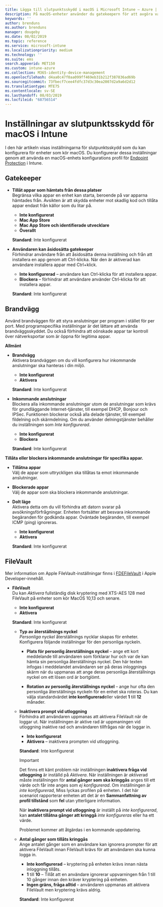 ```yaml
---
title: Lägga till slutpunktsskydd i macOS i Microsoft Intune – Azure | Microsoft Docs
description: På macOS-enheter använder du gatekeepern för att avgöra var appar kan installeras, inklusive Mac App Store. Genom att aktivera eller konfigurera en brandvägg kan man också tillåta eller blockera specifika appar, använda Stealthläge och även blockera vissa typer av inkommande anslutningar med Microsoft Intune.
keywords: ''
author: brenduns
ms.author: brenduns
manager: dougeby
ms.date: 08/02/2019
ms.topic: reference
ms.service: microsoft-intune
ms.localizationpriority: medium
ms.technology: ''
ms.suite: ems
search.appverid: MET150
ms.custom: intune-azure
ms.collection: M365-identity-device-management
ms.openlocfilehash: d4aa0c47f0aa099ff469eb31b212f387836ad69b
ms.sourcegitcommit: 73fbecf7cee4fdfc37d3c30ea2007d2a9a6d2d12
ms.translationtype: MTE75
ms.contentlocale: sv-SE
ms.lasthandoff: 08/03/2019
ms.locfileid: "68756514"
---
```

# <a name="macos-endpoint-protection-settings-in-intune"></a>Inställningar av slutpunktsskydd för macOS i Intune  

I den här artikeln visas inställningarna för slutpunktsskydd som du kan konfigurera för enheter som kör macOS. Du konfigurerar dessa inställningar genom att använda en macOS-enhets konfigurations profil för [Endpoint Protection](endpoint-protection-configure.md) i Intune.  

## <a name="gatekeeper"></a>Gatekeeper  

- **Tillåt appar som hämtats från dessa platser**  
  Begränsa vilka appar en enhet kan starta, beroende på var apparna hämtades från. Avsikten är att skydda enheter mot skadlig kod och tillåta appar endast från källor som du litar på.  

  - **Inte konfigurerat**  
  - **Mac App Store**  
  - **Mac App Store och identifierade utvecklare**  
  - **Överallt**  

  **Standard**: Inte konfigurerat  

- **Användaren kan åsidosätta gatekeeper**  
  Förhindrar användare från att åsidosätta denna inställning och från att installera en app genom att Ctrl-klicka. När den är aktiverad kan användare installera appar med Ctrl+klick.  
 
  - **Inte konfigurerad** – användare kan Ctrl-klicka för att installera appar.  
  - **Blockera** – förhindrar att användare använder Ctrl-klicka för att installera appar.  

  **Standard**: Inte konfigurerat  

## <a name="firewall"></a>Brandvägg  

Använd brandväggen för att styra anslutningar per program i stället för per port. Med programspecifika inställningar är det lättare att använda brandväggsskyddet. Du också förhindra att oönskade appar tar kontroll över nätverksportar som är öppna för legitima appar.  

**Allmänt**
- **Brandvägg**  
  Aktivera brandväggen om du vill konfigurera hur inkommande anslutningar ska hanteras i din miljö.  
  - **Inte konfigurerat**  
  - **Aktivera**  

  **Standard**: Inte konfigurerat  

- **Inkommande anslutningar**  
  Blockera alla inkommande anslutningar utom de anslutningar som krävs för grundläggande Internet-tjänster, till exempel DHCP, Bonjour och IPSec. Funktionen blockerar också alla delade tjänster, till exempel fildelning och skärmdelning. Om du använder delningstjänster behåller du inställningen som *Inte konfigurerad*.  
  - **Inte konfigurerat**  
  - **Blockera**  

  **Standard**: Inte konfigurerat  

**Tillåta eller blockera inkommande anslutningar för specifika appar.**  

  - **Tillåtna appar**  
    Välj de appar som uttryckligen ska tillåtas ta emot inkommande anslutningar.  

  - **Blockerade appar**  
    Välj de appar som ska blockera inkommande anslutningar.  

  - **Dolt läge**  
    Aktivera detta om du vill förhindra att datorn svarar på avsökningsförfrågningar. Enheten fortsätter att besvara inkommande begäranden för godkända appar. Oväntade begäranden, till exempel ICMP (ping) ignoreras.  
    - **Inte konfigurerat**  
    - **Aktivera**  

    **Standard**: Inte konfigurerat  

## <a name="filevault"></a>FileVault  
Mer information om Apple FileVault-inställningar finns i [FDEFileVault](https://developer.apple.com/documentation/devicemanagement/fdefilevault) i Apple Developer-innehåll. 

- **FileVault**  
  Du kan *Aktivera* fullständig disk kryptering med XTS-AES 128 med FileVault på enheter som kör MacOS 10,13 och senare.  
  - **Inte konfigurerat**  
  - **Aktivera**  

  **Standard**: Inte konfigurerat  

  - **Typ av återställnings nyckel**  
    *Personliga nyckel* återställnings nycklar skapas för enheter. Konfigurera följande inställningar för den personliga nyckeln.  

    - **Plats för personlig återställnings nyckel** – ange ett kort meddelande till användaren som förklarar hur och var de kan hämta sin personliga återställnings nyckel. Den här texten infogas i meddelandet användaren ser på deras inloggnings skärm när du uppmanas att ange deras personliga återställnings nyckel om ett lösen ord är bortglömt.  
      
    - **Rotation av personlig återställnings nyckel** – ange hur ofta den personliga återställnings nyckeln för en enhet ska roteras. Du kan välja standardvärdet **inte konfigurerad**eller värdet **1** till **12** månader.  

  - **Inaktivera prompt vid utloggning**  
    Förhindra att användaren uppmanas att aktivera FileVault när de loggar ut.  När inställningen är aktive rad är uppmaningen vid utloggning inaktive rad och användaren tillfrågas när de loggar in.  
    - **Inte konfigurerat**  
    - **Aktivera** – inaktivera prompten vid utloggning.

    **Standard**: Inte konfigurerat  

     > [!IMPORTANT]  
     > Det finns ett känt problem när inställningen **inaktivera fråga vid utloggning** är inställd på *Aktivera*. När inställningen är *aktive*rad måste inställningen för **antal gånger som ska kringgås** anges till ett värde och får inte anges som *ej konfigurerad*. Om inställningen är *inte konfigurerad*, Miss lyckas profilen på enheten. I det här scenariot rapporterar enheten att det är en **Sammanfattning av profil tillstånd** som **fel** utan ytterligare information.
     > 
     > När **inaktivera prompt vid utloggning** är inställt på *inte konfigurerad*, kan **antalet tillåtna gånger att kringgå** *inte konfigureras* eller ha ett värde.  
     > 
     > Problemet kommer att åtgärdas i en kommande uppdatering. 

  - **Antal gånger som tillåts kringgås**  
  Ange antalet gånger som en användare kan ignorera prompter för att aktivera FileVault innan FileVault krävs för att användaren ska kunna logga in.  

    - **Inte konfigurerad** – kryptering på enheten krävs innan nästa inloggning tillåts.  
    - **1** till **10** – Tillåt att en användare ignorerar uppvarningen från 1 till 10 gånger innan den kräver kryptering på enheten.  
    - **Ingen gräns, fråga alltid** – användaren uppmanas att aktivera FileVault men kryptering krävs aldrig.  
 
    **Standard**: Inte konfigurerat  


